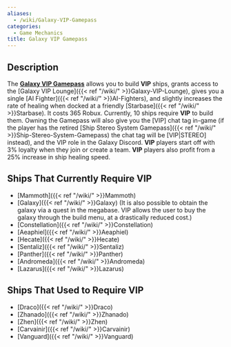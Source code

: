 ```yaml
---
aliases:
  - /wiki/Galaxy-VIP-Gamepass
categories:
  - Game Mechanics
title: Galaxy VIP Gamepass
---
```


## Description

The **[Galaxy VIP Gamepass](https://www.roblox.com/game-pass/135167861/VIP)** allows you to build **VIP** ships, grants access to the [Galaxy VIP Lounge]({{< ref "/wiki/" >}}Galaxy-VIP-Lounge), gives you a single [AI Fighter]({{< ref "/wiki/" >}}AI-Fighters), and slightly increases the rate of healing when docked at a friendly [Starbase]({{< ref "/wiki/" >}}Starbase). It costs 365 Robux. Currently, 10 ships require **VIP** to build them. Owning the Gamepass will also give you the [VIP] chat tag in-game (if the player has the retired [Ship Stereo System Gamepass]({{< ref "/wiki/" >}}Ship-Stereo-System-Gamepass) the chat tag will be [VIP|STEREO] instead), and the VIP role in the Galaxy Discord. **VIP** players start off with 3% loyalty when they join or create a team. **VIP** players also profit from a 25% increase in ship healing speed.

## Ships That Currently Require VIP

- [Mammoth]({{< ref "/wiki/" >}}Mammoth)
- [Galaxy]({{< ref "/wiki/" >}}Galaxy) (It is also possible to obtain the galaxy via a quest in the megabase. VIP allows the user to buy the galaxy through the build menu, at a drastically reduced cost.)
- [Constellation]({{< ref "/wiki/" >}}Constellation)
- [Aeaphiel]({{< ref "/wiki/" >}}Aeaphiel)
- [Hecate]({{< ref "/wiki/" >}}Hecate)
- [Sentaliz]({{< ref "/wiki/" >}}Sentaliz)
- [Panther]({{< ref "/wiki/" >}}Panther)
- [Andromeda]({{< ref "/wiki/" >}}Andromeda)
- [Lazarus]({{< ref "/wiki/" >}}Lazarus)

## Ships That Used to Require VIP

- [Draco]({{< ref "/wiki/" >}}Draco)
- [Zhanado]({{< ref "/wiki/" >}}Zhanado)
- [Zhen]({{< ref "/wiki/" >}}Zhen)
- [Carvainir]({{< ref "/wiki/" >}}Carvainir)
- [Vanguard]({{< ref "/wiki/" >}}Vanguard)

